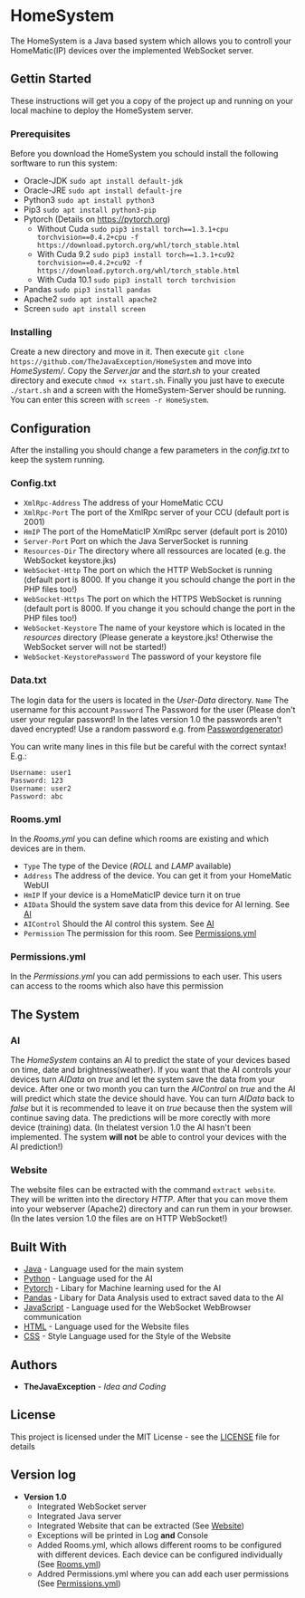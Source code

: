 # HomeSystem
The HomeSystem is a Java based system which allows you to controll your HomeMatic(IP) devices over the implemented WebSocket server.

## Gettin Started
These instructions will get you a copy of the project up and running on your local machine to deploy the HomeSystem server.

### Prerequisites
Before you download the HomeSystem you schould install the following sorftware to run this system:
- Oracle-JDK `sudo apt install default-jdk`
- Oracle-JRE `sudo apt install default-jre`
- Python3 `sudo apt install python3`
- Pip3 `sudo apt install python3-pip`
- Pytorch (Details on https://pytorch.org)
  - Without Cuda `sudo pip3 install torch==1.3.1+cpu torchvision==0.4.2+cpu -f https://download.pytorch.org/whl/torch_stable.html`
  - With Cuda 9.2 `sudo pip3 install torch==1.3.1+cu92 torchvision==0.4.2+cu92 -f https://download.pytorch.org/whl/torch_stable.html`
  - With Cuda 10.1 `sudo pip3 install torch torchvision`
- Pandas `sudo pip3 install pandas`
- Apache2 `sudo apt install apache2`
- Screen `sudo apt install screen`

### Installing
Create a new directory and move in it. Then execute `git clone https://github.com/TheJavaException/HomeSystem` and move into *HomeSystem/*. Copy the *Server.jar* and the *start.sh* to your created directory and execute `chmod +x start.sh`. Finally you just have to execute `./start.sh` and a screen with the HomeSystem-Server should be running. You can enter this screen with `screen -r HomeSystem`.

## Configuration
After the installing you should change a few parameters in the *config.txt* to keep the system running.

### Config.txt
- `XmlRpc-Address` The address of your HomeMatic CCU
- `XmlRpc-Port` The port of the XmlRpc server of your CCU (default port is 2001)
- `HmIP` The port of the HomeMaticIP XmlRpc server (default port is 2010)
- `Server-Port` Port on which the Java ServerSocket is running
- `Resources-Dir` The directory where all ressources are located (e.g. the WebSocket keystore.jks)
- `WebSocket-Http` The port on which the HTTP WebSocket is running (default port is 8000. If you change it you schould change the port in the PHP files too!)
- `WebSocket-Https` The port on which the HTTPS WebSocket is running (default port is 8000. If you change it you schould change the port in the PHP files too!)
- `WebSocket-Keystore` The name of your keystore which is located in the *resources* directory (Please generate a keystore.jks! Otherwise the WebSocket server will not be started!)
- `WebSocket-KeystorePassword` The password of your keystore file

### Data.txt
The login data for the users is located in the *User-Data* directory.
`Name` The username for this account
`Password` The Password for the user (Please don't user your regular password! In the lates version 1.0 the passwords aren't daved encrypted! Use a random password e.g. from [Passwordgenerator](https://passwordsgenerator.net/))

You can write many lines in this file but be careful with the correct syntax! E.g.:
```
Username: user1
Password: 123
Username: user2
Password: abc
```

### Rooms.yml
In the *Rooms.yml* you can define which rooms are existing and which devices are in them.
- `Type` The type of the Device (*ROLL* and *LAMP* available)
- `Address` The address of the device. You can get it from your HomeMatic WebUI
- `HmIP` If your device is a HomeMaticIP device turn it on true
- `AIData` Should the system save data from this device for AI lerning. See [AI](#AI)
- `AIControl` Should the AI control this system. See [AI](#AI)
- `Permission` The permission for this room. See [Permissions.yml](#Permissions.yml)

### Permissions.yml
In the *Permissions.yml* you can add permissions to each user. This users can access to the rooms which also have this permission

## The System

### AI
The *HomeSystem* contains an AI to predict the state of your devices based on time, date and brightness(weather). If you want that the AI controls your devices turn *AIData* on *true* and let the system save the data from your device. After one or two month you can turn the *AIControl* on *true* and the AI will predict which state the device should have. You can turn *AIData* back to *false* but it is recommended to leave it on *true* because then the system will continue saving data. The predictions will be more corectly with more device (training) data. (In thelatest version 1.0 the AI hasn't been implemented. The system **will not** be able to control your devices with the AI prediction!)

### Website
The website files can be extracted with the command `extract website`. They will be written into the directory *HTTP*. After that you can move them into your webserver (Apache2) directory and can run them in your browser. (In the lates version 1.0 the files are on HTTP WebSocket!)

## Built With
- [Java](https://www.oracle.com/de/java/) - Language used for the main system
- [Python](https://www.python.org/) - Language used for the AI
- [Pytorch](https://www.pytorch.org/) - Libary for Machine learning used for the AI
- [Pandas](https://pandas.pydata.org/) - Libary for Data Analysis used to extract saved data to the AI
- [JavaScript](https://en.wikipedia.org/wiki/JavaScript) - Language used for the WebSocket WebBrowser communication
- [HTML](https://en.wikipedia.org/wiki/HTML) - Language used for the Website files
- [CSS](https://en.wikipedia.org/wiki/Cascading_Style_Sheets) - Style Language used for the Style of the Website

## Authors
- **TheJavaException** - *Idea and Coding*

## License
This project is licensed under the MIT License - see the [LICENSE](LICENSE) file for details

## Version log
- **Version 1.0**
  - Integrated WebSocket server
  - Integrated Java server
  - Integrated Website that can be extracted (See [Website](#Website))
  - Exceptions will be printed in Log **and** Console
  - Added Rooms.yml, which allows different rooms to be configured with different devices. Each device can be configured individually (See [Rooms.yml](#Rooms.yml))
  - Addred Permissions.yml where you can add each user permissions (See [Permissions.yml](#Permissions.yml))
